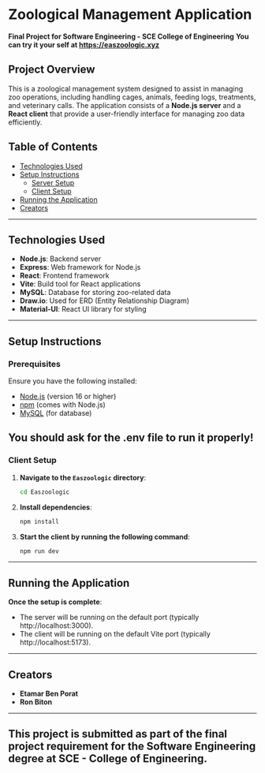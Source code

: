 # Zoological Management Application

**Final Project for Software Engineering - SCE College of Engineering**
**You can try it your self at https://easzoologic.xyz**

## Project Overview

This is a zoological management system designed to assist in managing zoo operations, including handling cages, animals, feeding logs, treatments, and veterinary calls. The application consists of a **Node.js server** and a **React client** that provide a user-friendly interface for managing zoo data efficiently.

## Table of Contents

- [Technologies Used](#technologies-used)
- [Setup Instructions](#setup-instructions)
  - [Server Setup](#server-setup)
  - [Client Setup](#client-setup)
- [Running the Application](#running-the-application)
- [Creators](#creators)

---

## Technologies Used

- **Node.js**: Backend server
- **Express**: Web framework for Node.js
- **React**: Frontend framework
- **Vite**: Build tool for React applications
- **MySQL**: Database for storing zoo-related data
- **Draw.io**: Used for ERD (Entity Relationship Diagram)
- **Material-UI**: React UI library for styling

---

## Setup Instructions

### Prerequisites

Ensure you have the following installed:

- [Node.js](https://nodejs.org/) (version 16 or higher)
- [npm](https://www.npmjs.com/) (comes with Node.js)
- [MySQL](https://www.mysql.com/) (for database)

## You should ask for the .env file to run it properly!



   
### Client Setup

1. **Navigate to the `Easzoologic` directory**:
   
   ```bash
   cd Easzoologic
   ```
   
2. **Install dependencies**:
   
   ```bash
   npm install
   ```   
   
3. **Start the client by running the following command**:
   
   ```bash
   npm run dev
   ```   


 ---
 

## Running the Application
  **Once the setup is complete**:
  
- The server will be running on the default port (typically http://localhost:3000).
- The client will be running on the default Vite port (typically http://localhost:5173).
	
 ---
 
## Creators
 
- **Etamar Ben Porat**
- **Ron Biton**
	
 ---
This project is submitted as part of the final project requirement for the Software Engineering degree at SCE - College of Engineering.
 ---